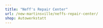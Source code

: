 ```yaml
---
title: "Neff's Repair Center"
url: /new-martinsville/neffs-repair-center/
shop: Autowerkstatt
---
```

